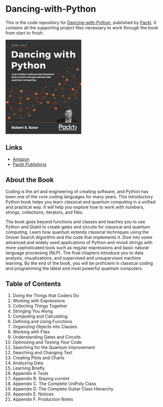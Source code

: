 # Dancing-with-Python

This is the code repository for [Dancing-with-Python](https://www.packtpub.com/product/dancing-with-python/9781801077859),
published by [Packt](https://www.packtpub.com/?utm_source=github). It contains
all the supporting project files necessary to work through the book from start
to finish.


[<img src="./.other/cover.png" width="248">](https://www.amazon.com/Dancing-Python-software-development-computing/dp/1801077851/ref=sr_1_2?dchild=1&keywords=Dancing+with+Python&qid=1629267430&s=books&sr=1-2)

## Links

* [Amazon](https://www.amazon.com/Dancing-Python-software-development-computing/dp/1801077851/ref=sr_1_2?dchild=1&keywords=Dancing+with+Python&qid=1629267430&s=books&sr=1-2)
* [Packt Publishing](https://www.packtpub.com/product/dancing-with-python/9781801077859)

## About the Book

Coding is the art and engineering of creating software, and Python has been one of the core coding languages for many years. This introductory Python book helps you learn classical and quantum computing in a unified and practical way. It will help you explore how to work with numbers, strings, collections, iterators, and files.

The book goes beyond functions and classes and teaches you to use Python and Qiskit to create gates and circuits for classical and quantum computing. Learn how quantum extends classical techniques using the Grover Search Algorithm and the code that implements it. Dive into some advanced and widely used applications of Python and revisit strings with more sophisticated tools such as regular expressions and basic natural language processing (NLP). The final chapters introduce you to data analysis, visualizations, and supervised and unsupervised machine learning. By the end of the book, you will be proficient in classical coding and programming the latest and most powerful quantum computers.

## Table of Contents
1. Doing the Things that Coders Do
2. Working with Expressions
3. Collecting Things Together
4. Stringing You Along
5. Computing and Calculating
6. Defining and Using Functions
7. Organizing Objects into Classes
8. Working with Files
9. Understanding Gates and Circuits
10. Optimizing and Testing Your Code
11. Searching for the Quantum Improvement
12. Searching and Changing Text
13. Creating Plots and Charts
14. Analyzing Data
15. Learning Briefly
16. Appendix A Tools
17. Appendix B. Staying current
18. Appendix C. The Complete UniPoly Class
19. Appendix D. The Complete Guitar Class Hierarchy
20. Appendix E. Notices
21. Appendix F. Production Notes




